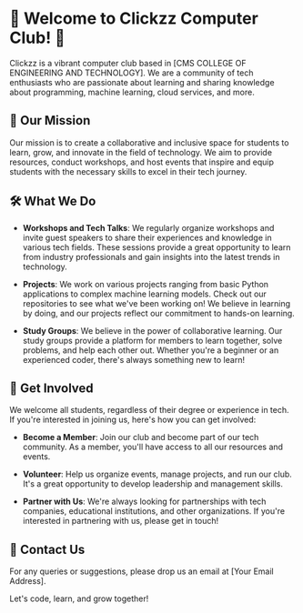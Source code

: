 # 🎉 Welcome to Clickzz Computer Club! 🎉

Clickzz is a vibrant computer club based in [CMS COLLEGE OF ENGINEERING AND TECHNOLOGY]. We are a community of tech enthusiasts who are passionate about learning and sharing knowledge about programming, machine learning, cloud services, and more.

## 🚀 Our Mission

Our mission is to create a collaborative and inclusive space for students to learn, grow, and innovate in the field of technology. We aim to provide resources, conduct workshops, and host events that inspire and equip students with the necessary skills to excel in their tech journey.

## 🛠️ What We Do

- **Workshops and Tech Talks**: We regularly organize workshops and invite guest speakers to share their experiences and knowledge in various tech fields. These sessions provide a great opportunity to learn from industry professionals and gain insights into the latest trends in technology.

- **Projects**: We work on various projects ranging from basic Python applications to complex machine learning models. Check out our repositories to see what we've been working on! We believe in learning by doing, and our projects reflect our commitment to hands-on learning.

- **Study Groups**: We believe in the power of collaborative learning. Our study groups provide a platform for members to learn together, solve problems, and help each other out. Whether you're a beginner or an experienced coder, there's always something new to learn!

## 👥 Get Involved

We welcome all students, regardless of their degree or experience in tech. If you're interested in joining us, here's how you can get involved:

- **Become a Member**: Join our club and become part of our tech community. As a member, you'll have access to all our resources and events.

- **Volunteer**: Help us organize events, manage projects, and run our club. It's a great opportunity to develop leadership and management skills.

- **Partner with Us**: We're always looking for partnerships with tech companies, educational institutions, and other organizations. If you're interested in partnering with us, please get in touch!

## 📧 Contact Us

For any queries or suggestions, please drop us an email at [Your Email Address].

Let's code, learn, and grow together!


